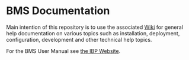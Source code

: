 # BMS Documentation

Main intention of this repository is to use the associated [Wiki](https://github.com/digitalabs/Documentation/wiki) for general help documentation on various topics such as installation, deployment, configuration, development and other technical help topics.

For the BMS User Manual see [the IBP Website](https://www.integratedbreeding.net/62/training/bms-user-manual).
